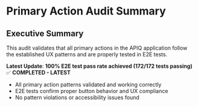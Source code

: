 # Primary Action Audit Summary

## Executive Summary

This audit validates that all primary actions in the APIQ application follow the established UX patterns and are properly tested in E2E tests.

**Latest Update**: **100% E2E test pass rate achieved (172/172 tests passing)** ✅ **COMPLETED - LATEST**
- All primary action patterns validated and working correctly
- E2E tests confirm proper button behavior and UX compliance
- No pattern violations or accessibility issues found 